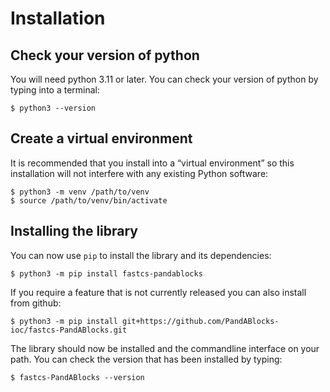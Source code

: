 # Installation

## Check your version of python

You will need python 3.11 or later. You can check your version of python by
typing into a terminal:

```
$ python3 --version
```

## Create a virtual environment

It is recommended that you install into a “virtual environment” so this
installation will not interfere with any existing Python software:

```
$ python3 -m venv /path/to/venv
$ source /path/to/venv/bin/activate
```

## Installing the library

You can now use `pip` to install the library and its dependencies:

```
$ python3 -m pip install fastcs-pandablocks
```

If you require a feature that is not currently released you can also install
from github:

```
$ python3 -m pip install git+https://github.com/PandABlocks-ioc/fastcs-PandABlocks.git
```

The library should now be installed and the commandline interface on your path.
You can check the version that has been installed by typing:

```
$ fastcs-PandABlocks --version
```
